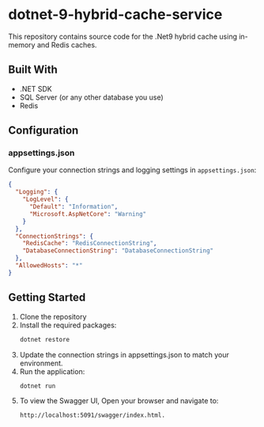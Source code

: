 # dotnet-9-hybrid-cache-service
This repository contains source code for the .Net9 hybrid cache using in-memory and Redis caches.

## Built With

* .NET SDK
* SQL Server (or any other database you use)
* Redis

## Configuration

### appsettings.json

Configure your connection strings and logging settings in `appsettings.json`:

```json
{
  "Logging": {
    "LogLevel": {
      "Default": "Information",
      "Microsoft.AspNetCore": "Warning"
    }
  },
  "ConnectionStrings": {
    "RedisCache": "RedisConnectionString",
    "DatabaseConnectionString": "DatabaseConnectionString"
  },
  "AllowedHosts": "*"
}
```

## Getting Started

1. Clone the repository
2. Install the required packages:  
   ```sh
   dotnet restore
3. Update the connection strings in appsettings.json to match your environment.  
4. Run the application:
   ```sh 
   dotnet run
5. To view the Swagger UI, Open your browser and navigate to:
   ```sh
   http://localhost:5091/swagger/index.html.

